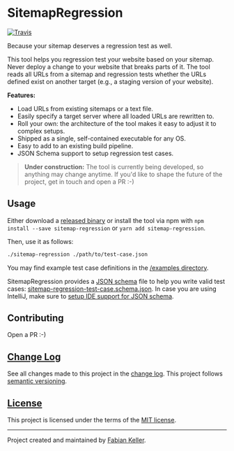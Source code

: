 # SitemapRegression

[![Travis](https://img.shields.io/travis/FaKeller/sitemap-regression.svg)](https://travis-ci.org/FaKeller/sitemap-regression)

Because your sitemap deserves a regression test as well.

This tool helps you regression test your website based on your sitemap.
Never deploy a change to your website that breaks parts of it.
The tool reads all URLs from a sitemap and regression tests whether the URLs defined exist on another target (e.g., a staging version of your website).

**Features:**

- Load URLs from existing sitemaps or a text file.
- Easily specify a target server where all loaded URLs are rewritten to.
- Roll your own: the architecture of the tool makes it easy to adjust it to complex setups.
- Shipped as a single, self-contained executable for any OS.
- Easy to add to an existing build pipeline.
- JSON Schema support to setup regression test cases.


> **Under construction:** The tool is currently being developed, so anything may change anytime. 
> If you'd like to shape the future of the project, get in touch and open a PR :-)

## Usage

Either download a [released binary](/releases) or install the tool via npm with `npm install --save sitemap-regression` or `yarn add sitemap-regression`.

Then, use it as follows:

```bash
./sitemap-regression ./path/to/test-case.json
```

You may find example test case definitions in the [/examples directory](/examples).

SitemapRegression provides a [JSON schema](http://json-schema.org/) file to help you write valid test cases: [sitemap-regression-test-case.schema.json](/sitemap-regression-test-case.schema.json).
In case you are using IntelliJ, make sure to [setup IDE support for JSON schema](https://www.jetbrains.com/help/idea/json-schema.html).

## Contributing

Open a PR :-)


## [Change Log](CHANGELOG.md)

See all changes made to this project in the [change log](CHANGELOG.md). This project follows [semantic versioning](http://semver.org/).


## [License](LICENSE)

This project is licensed under the terms of the [MIT license](LICENSE).


---

Project created and maintained by [Fabian Keller](http://www.fabian-keller.de).
